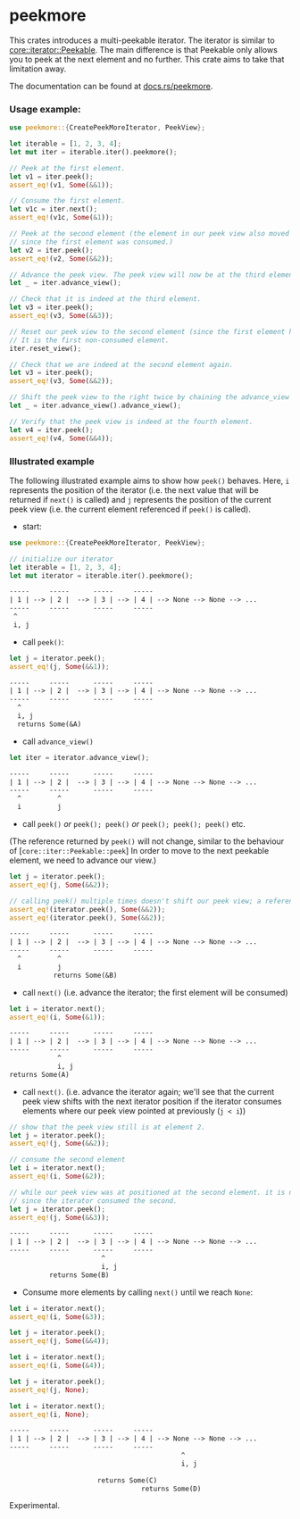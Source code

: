 # peekmore

This crates introduces a multi-peekable iterator.
The iterator is similar to [core::iterator::Peekable](https://doc.rust-lang.org/core/iter/struct.Peekable.html). 
The main difference is that Peekable only allows you to peek at the next element and no further.
This crate aims to take that limitation away.

The documentation can be found at [docs.rs/peekmore](https://docs.rs/peekmore/).

### Usage example:

```rust
use peekmore::{CreatePeekMoreIterator, PeekView};

let iterable = [1, 2, 3, 4];
let mut iter = iterable.iter().peekmore();

// Peek at the first element.
let v1 = iter.peek();
assert_eq!(v1, Some(&&1));

// Consume the first element.
let v1c = iter.next();
assert_eq!(v1c, Some(&1));

// Peek at the second element (the element in our peek view also moved to the second element,
// since the first element was consumed.)
let v2 = iter.peek();
assert_eq!(v2, Some(&&2));

// Advance the peek view. The peek view will now be at the third element.
let _ = iter.advance_view();

// Check that it is indeed at the third element.
let v3 = iter.peek();
assert_eq!(v3, Some(&&3));

// Reset our peek view to the second element (since the first element has been consumed).
// It is the first non-consumed element.
iter.reset_view();

// Check that we are indeed at the second element again.
let v3 = iter.peek();
assert_eq!(v3, Some(&&2));

// Shift the peek view to the right twice by chaining the advance_view method.
let _ = iter.advance_view().advance_view();

// Verify that the peek view is indeed at the fourth element.
let v4 = iter.peek();
assert_eq!(v4, Some(&&4));
```

### Illustrated example

The following illustrated example aims to show how `peek()` behaves. Here, `i` represents the position
of the iterator (i.e. the next value that will be returned if `next()` is called) and `j`
represents the position of the current peek view (i.e. the current element referenced if
`peek()` is called).

* start:

```rust
use peekmore::{CreatePeekMoreIterator, PeekView};

// initialize our iterator
let iterable = [1, 2, 3, 4];
let mut iterator = iterable.iter().peekmore();
```

```txt
-----     -----      -----     -----
| 1 | --> | 2 |  --> | 3 | --> | 4 | --> None --> None --> ...
-----     -----      -----     -----
 ^
 i, j
```

* call `peek()`:

```rust
let j = iterator.peek();
assert_eq!(j, Some(&&1));
```

```txt
-----     -----      -----     -----
| 1 | --> | 2 |  --> | 3 | --> | 4 | --> None --> None --> ...
-----     -----      -----     -----
  ^
  i, j
  returns Some(&A)

```

* call `advance_view()`

```rust
let iter = iterator.advance_view();
```

```txt
-----     -----      -----     -----
| 1 | --> | 2 |  --> | 3 | --> | 4 | --> None --> None --> ...
-----     -----      -----     -----
  ^         ^
  i         j
```

* call `peek()`
_or_ `peek(); peek()`  _or_ `peek(); peek(); peek()` etc.

(The reference returned by `peek()` will not change, similar to the behaviour of [`core::iter::Peekable::peek`]
  In order to move to the next peekable element, we need to advance our view.)

```rust
let j = iterator.peek();
assert_eq!(j, Some(&&2));

// calling peek() multiple times doesn't shift our peek view; a reference to the same element will be returned each call.
assert_eq!(iterator.peek(), Some(&&2));
assert_eq!(iterator.peek(), Some(&&2));
```

```txt
-----     -----      -----     -----
| 1 | --> | 2 |  --> | 3 | --> | 4 | --> None --> None --> ...
-----     -----      -----     -----
  ^         ^
  i         j
           returns Some(&B)
```


* call `next()`
 (i.e. advance the iterator; the first element will be consumed)

```rust
let i = iterator.next();
assert_eq!(i, Some(&1));
```

```txt
-----     -----      -----     -----
| 1 | --> | 2 |  --> | 3 | --> | 4 | --> None --> None --> ...
-----     -----      -----     -----
            ^
            i, j
returns Some(A)
```

* call `next()`.
 (i.e. advance the iterator again; we'll see that the current peek view shifts with the
  next iterator position if the iterator consumes elements where our peek view pointed at
  previously (`j < i`))


```rust
// show that the peek view still is at element 2.
let j = iterator.peek();
assert_eq!(j, Some(&&2));

// consume the second element
let i = iterator.next();
assert_eq!(i, Some(&2));

// while our peek view was at positioned at the second element. it is now at the third,
// since the iterator consumed the second.
let j = iterator.peek();
assert_eq!(j, Some(&&3));


```

```txt
-----     -----      -----     -----
| 1 | --> | 2 |  --> | 3 | --> | 4 | --> None --> None --> ...
-----     -----      -----     -----
                       ^
                       i, j
          returns Some(B)
```

* Consume more elements by calling `next()` until we reach `None`:

```rust
let i = iterator.next();
assert_eq!(i, Some(&3));

let j = iterator.peek();
assert_eq!(j, Some(&&4));

let i = iterator.next();
assert_eq!(i, Some(&4));

let j = iterator.peek();
assert_eq!(j, None);

let i = iterator.next();
assert_eq!(i, None);
```


```txt
-----     -----      -----     -----
| 1 | --> | 2 |  --> | 3 | --> | 4 | --> None --> None --> ...
-----     -----      -----     -----
                                           ^
                                           i, j
                      
                      returns Some(C)
                                 returns Some(D)
```

Experimental.